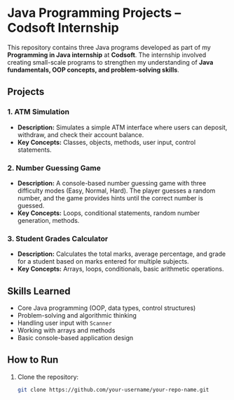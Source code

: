 # Java Programming Projects – Codsoft Internship

This repository contains three Java programs developed as part of my **Programming in Java internship** at **Codsoft**. The internship involved creating small-scale programs to strengthen my understanding of **Java fundamentals, OOP concepts, and problem-solving skills**.  

## Projects

### 1. ATM Simulation
- **Description:** Simulates a simple ATM interface where users can deposit, withdraw, and check their account balance.
- **Key Concepts:** Classes, objects, methods, user input, control statements.

### 2. Number Guessing Game
- **Description:** A console-based number guessing game with three difficulty modes (Easy, Normal, Hard). The player guesses a random number, and the game provides hints until the correct number is guessed.
- **Key Concepts:** Loops, conditional statements, random number generation, methods.

### 3. Student Grades Calculator
- **Description:** Calculates the total marks, average percentage, and grade for a student based on marks entered for multiple subjects.
- **Key Concepts:** Arrays, loops, conditionals, basic arithmetic operations.

## Skills Learned
- Core Java programming (OOP, data types, control structures)
- Problem-solving and algorithmic thinking
- Handling user input with `Scanner`
- Working with arrays and methods
- Basic console-based application design

## How to Run
1. Clone the repository:
   ```bash
   git clone https://github.com/your-username/your-repo-name.git
